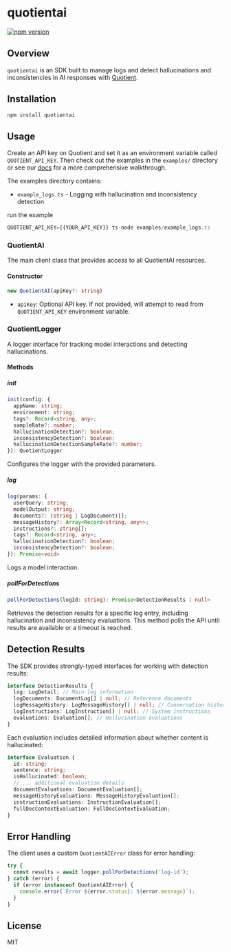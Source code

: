 # quotientai

[![npm version](https://img.shields.io/npm/v/quotientai)](https://www.npmjs.com/package/quotientai)

## Overview

`quotientai` is an SDK built to manage logs and detect hallucinations and inconsistencies in AI responses with [Quotient](https://quotientai.co).

## Installation

```bash
npm install quotientai
```

## Usage

Create an API key on Quotient and set it as an environment variable called `QUOTIENT_API_KEY`. Then check out the examples in the `examples/` directory or see our [docs](https://docs.quotientai.co) for a more comprehensive walkthrough.

The examples directory contains:

- `example_logs.ts` - Logging with hallucination and inconsistency detection

run the example

```typescript
QUOTIENT_API_KEY={{YOUR_API_KEY}} ts-node examples/example_logs.ts
```

### QuotientAI

The main client class that provides access to all QuotientAI resources.

#### Constructor

```typescript
new QuotientAI(apiKey?: string)
```

- `apiKey`: Optional API key. If not provided, will attempt to read from `QUOTIENT_API_KEY` environment variable.

### QuotientLogger

A logger interface for tracking model interactions and detecting hallucinations.

#### Methods

##### init

```typescript
init(config: {
  appName: string;
  environment: string;
  tags?: Record<string, any>;
  sampleRate?: number;
  hallucinationDetection?: boolean;
  inconsistencyDetection?: boolean;
  hallucinationDetectionSampleRate?: number;
}): QuotientLogger
```

Configures the logger with the provided parameters.

##### log

```typescript
log(params: {
  userQuery: string;
  modelOutput: string;
  documents?: (string | LogDocument)[];
  messageHistory?: Array<Record<string, any>>;
  instructions?: string[];
  tags?: Record<string, any>;
  hallucinationDetection?: boolean;
  inconsistencyDetection?: boolean;
}): Promise<void>
```

Logs a model interaction.

##### pollForDetections

```typescript
pollForDetections(logId: string): Promise<DetectionResults | null>
```

Retrieves the detection results for a specific log entry, including hallucination and inconsistency evaluations. This method polls the API until results are available or a timeout is reached.

## Detection Results

The SDK provides strongly-typed interfaces for working with detection results:

```typescript
interface DetectionResults {
  log: LogDetail; // Main log information
  logDocuments: DocumentLog[] | null; // Reference documents
  logMessageHistory: LogMessageHistory[] | null; // Conversation history
  logInstructions: LogInstruction[] | null; // System instructions
  evaluations: Evaluation[]; // Hallucination evaluations
}
```

Each evaluation includes detailed information about whether content is hallucinated:

```typescript
interface Evaluation {
  id: string;
  sentence: string;
  isHallucinated: boolean;
  // ... additional evaluation details
  documentEvaluations: DocumentEvaluation[];
  messageHistoryEvaluations: MessageHistoryEvaluation[];
  instructionEvaluations: InstructionEvaluation[];
  fullDocContextEvaluation: FullDocContextEvaluation;
}
```

## Error Handling

The client uses a custom `QuotientAIError` class for error handling:

```typescript
try {
  const results = await logger.pollForDetections('log-id');
} catch (error) {
  if (error instanceof QuotientAIError) {
    console.error(`Error ${error.status}: ${error.message}`);
  }
}
```

## License

MIT
